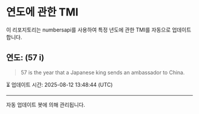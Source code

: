 
# 연도에 관한 TMI

이 리포지토리는 numbersapi를 사용하여 특정 년도에 관한 TMI를 자동으로 업데이트합니다.

## 연도: (57 i)
> 57 is the year that a Japanese king sends an ambassador to China.

⏳ 업데이트 시간: 2025-08-12 13:48:44 (UTC)

---
자동 업데이트 봇에 의해 관리됩니다.
